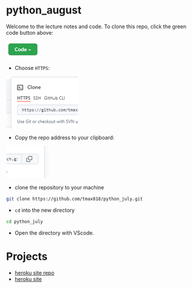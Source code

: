 # python_august

Welcome to the lecture notes and code. To clone this repo, click the green code button above:

![code_button](images/code_button.png)

- Choose `HTTPS`:

![HTTPS](images/https.png)

- Copy the repo address to your clipboard:

![clipboard](images/copy.png)

- clone the repository to your machine

```bash
git clone https://github.com/tmax818/python_july.git
```

- `cd` into the new directory

```bash
cd python_july
```

- Open the directory with VScode.


# Projects

- [heroku site repo](https://github.com/tmax818/flask-ajax-322)
- [heroku site](https://flask-ajax-322.herokuapp.com/)